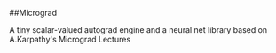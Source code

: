 ##Micrograd

A tiny scalar-valued autograd engine and a neural net library based on A.Karpathy's Micrograd Lectures